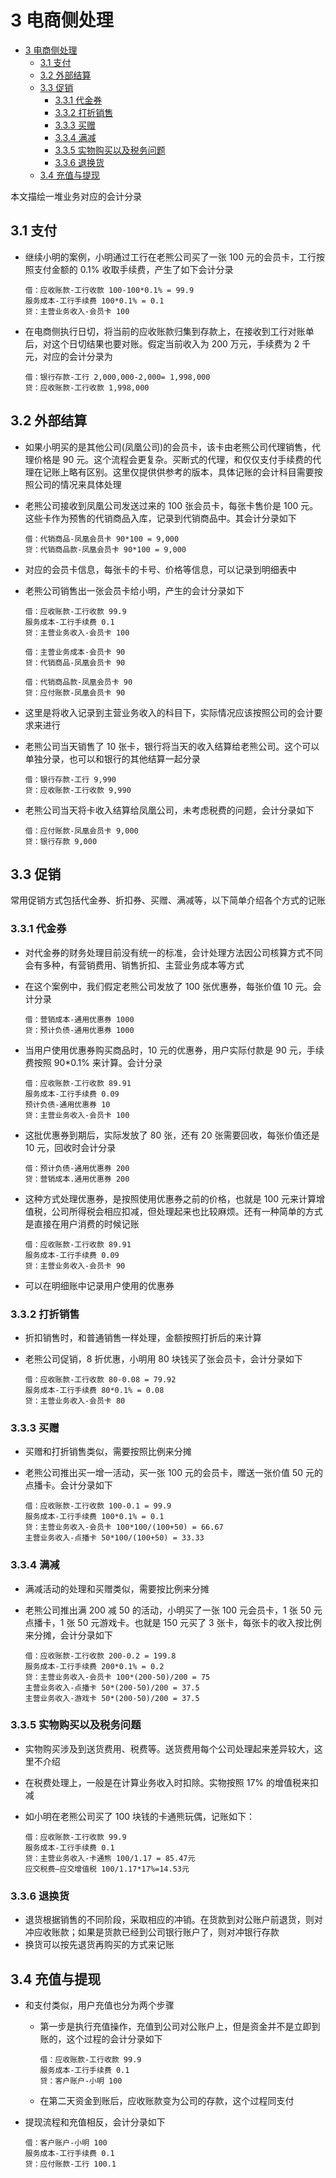 # 3 电商侧处理

- [3 电商侧处理](#3-%E7%94%B5%E5%95%86%E4%BE%A7%E5%A4%84%E7%90%86)
  - [3.1 支付](#31-%E6%94%AF%E4%BB%98)
  - [3.2 外部结算](#32-%E5%A4%96%E9%83%A8%E7%BB%93%E7%AE%97)
  - [3.3 促销](#33-%E4%BF%83%E9%94%80)
    - [3.3.1 代金券](#331-%E4%BB%A3%E9%87%91%E5%88%B8)
    - [3.3.2 打折销售](#332-%E6%89%93%E6%8A%98%E9%94%80%E5%94%AE)
    - [3.3.3 买赠](#333-%E4%B9%B0%E8%B5%A0)
    - [3.3.4 满减](#334-%E6%BB%A1%E5%87%8F)
    - [3.3.5 实物购买以及税务问题](#335-%E5%AE%9E%E7%89%A9%E8%B4%AD%E4%B9%B0%E4%BB%A5%E5%8F%8A%E7%A8%8E%E5%8A%A1%E9%97%AE%E9%A2%98)
    - [3.3.6 退换货](#336-%E9%80%80%E6%8D%A2%E8%B4%A7)
  - [3.4 充值与提现](#34-%E5%85%85%E5%80%BC%E4%B8%8E%E6%8F%90%E7%8E%B0)

本文描绘一堆业务对应的会计分录

## 3.1 支付

- 继续小明的案例，小明通过工行在老熊公司买了一张 100 元的会员卡，工行按照支付金额的 0.1% 收取手续费，产生了如下会计分录

      借：应收账款-工行收款 100-100*0.1% = 99.9
      服务成本-工行手续费 100*0.1% = 0.1
      贷：主营业务收入-会员卡 100

- 在电商侧执行日切，将当前的应收账款归集到存款上，在接收到工行对账单后，对这个日切结果也要对账。假定当前收入为 200 万元，手续费为 2 千元，对应的会计分录为

      借：银行存款-工行 2,000,000-2,000= 1,998,000
      贷：应收账款-工行收款 1,998,000

## 3.2 外部结算

- 如果小明买的是其他公司(凤凰公司)的会员卡，该卡由老熊公司代理销售，代理价格是 90 元。这个流程会更复杂。买断式的代理，和仅仅支付手续费的代理在记账上略有区别。这里仅提供供参考的版本，具体记账的会计科目需要按照公司的情况来具体处理
- 老熊公司接收到凤凰公司发送过来的 100 张会员卡，每张卡售价是 100 元。这些卡作为预售的代销商品入库，记录到代销商品中。其会计分录如下

      借：代销商品-凤凰会员卡 90*100 = 9,000
      贷：代销商品款-凤凰会员卡 90*100 = 9,000

- 对应的会员卡信息，每张卡的卡号、价格等信息，可以记录到明细表中
- 老熊公司销售出一张会员卡给小明，产生的会计分录如下

      借：应收账款-工行收款 99.9
      服务成本-工行手续费 0.1
      贷：主营业务收入-会员卡 100

      借：主营业务成本-会员卡 90
      贷：代销商品-凤凰会员卡 90

      借：代销商品款-凤凰会员卡 90
      贷：应付账款-凤凰会员卡 90

- 这里是将收入记录到主营业务收入的科目下，实际情况应该按照公司的会计要求来进行
- 老熊公司当天销售了 10 张卡，银行将当天的收入结算给老熊公司。这个可以单独分录，也可以和银行的其他结算一起分录

      借：银行存款-工行 9,990
      贷：应收账款-工行收款 9,990

- 老熊公司当天将卡收入结算给凤凰公司，未考虑税费的问题，会计分录如下

      借：应付账款-凤凰会员卡 9,000
      贷：银行存款 9,000

## 3.3 促销

常用促销方式包括代金券、折扣券、买赠、满减等，以下简单介绍各个方式的记账

### 3.3.1 代金券

- 对代金券的财务处理目前没有统一的标准，会计处理方法因公司核算方式不同会有多种，有营销费用、销售折扣、主营业务成本等方式
- 在这个案例中，我们假定老熊公司发放了 100 张优惠券，每张价值 10 元。会计分录

      借：营销成本-通用优惠券 1000
      贷：预计负债-通用优惠券 1000

- 当用户使用优惠券购买商品时，10 元的优惠券，用户实际付款是 90 元，手续费按照 90*0.1% 来计算。会计分录

      借：应收账款-工行收款 89.91
      服务成本-工行手续费 0.09
      预计负债-通用优惠券 10
      贷：主营业务收入-会员卡 100

- 这批优惠券到期后，实际发放了 80 张，还有 20 张需要回收，每张价值还是 10 元，回收时会计分录

      借：预计负债-通用优惠券 200
      贷：营销成本.通用优惠券 200

- 这种方式处理优惠券，是按照使用优惠券之前的价格，也就是 100 元来计算增值税，公司所得税会相应扣减，但处理起来也比较麻烦。还有一种简单的方式是直接在用户消费的时候记账

      借：应收账款-工行收款 89.91
      服务成本-工行手续费 0.09
      贷：主营业务收入-会员卡 90

- 可以在明细账中记录用户使用的优惠券

### 3.3.2 打折销售

- 折扣销售时，和普通销售一样处理，金额按照打折后的来计算
- 老熊公司促销，8 折优惠，小明用 80 块钱买了张会员卡，会计分录如下

      借：应收账款-工行收款 80-0.08 = 79.92
      服务成本-工行手续费 80*0.1% = 0.08
      贷：主营业务收入-会员卡 80

### 3.3.3 买赠

- 买赠和打折销售类似，需要按照比例来分摊
- 老熊公司推出买一增一活动，买一张 100 元的会员卡，赠送一张价值 50 元的点播卡。会计分录如下

      借：应收账款-工行收款 100-0.1 = 99.9
      服务成本-工行手续费 100*0.1% = 0.1
      贷：主营业务收入-会员卡 100*100/(100+50) = 66.67
      主营业务收入-点播卡 50*100/(100+50) = 33.33

### 3.3.4 满减

- 满减活动的处理和买赠类似，需要按比例来分摊
- 老熊公司推出满 200 减 50 的活动，小明买了一张 100 元会员卡，1 张 50 元点播卡，1 张 50 元游戏卡。也就是 150 元买了 3 张卡，每张卡的收入按比例来分摊，会计分录如下

      借：应收账款-工行收款 200-0.2 = 199.8
      服务成本-工行手续费 200*0.1% = 0.2
      贷：主营业务收入-会员卡 100*(200-50)/200 = 75
      主营业务收入-点播卡 50*(200-50)/200 = 37.5
      主营业务收入-游戏卡 50*(200-50)/200 = 37.5

### 3.3.5 实物购买以及税务问题

- 实物购买涉及到送货费用、税费等。送货费用每个公司处理起来差异较大，这里不介绍
- 在税费处理上，一般是在计算业务收入时扣除。实物按照 17% 的增值税来扣减
- 如小明在老熊公司买了 100 块钱的卡通熊玩偶，记账如下：

      借：应收账款-工行收款 99.9
      服务成本-工行手续费 0.1
      贷：主营业务收入-卡通熊 100/1.17 = 85.47元
      应交税费–应交增值税 100/1.17*17%=14.53元

### 3.3.6 退换货

- 退货根据销售的不同阶段，采取相应的冲销。在货款到对公账户前退货，则对冲应收账款；如果是货款已经到公司银行账户了，则对冲银行存款
- 换货可以按先退货再购买的方式来记账

## 3.4 充值与提现

- 和支付类似，用户充值也分为两个步骤
  - 第一步是执行充值操作，充值到公司对公账户上，但是资金并不是立即到账的，这个过程的会计分录如下

        借：应收账款-工行收款 99.9
        服务成本-工行手续费 0.1
        贷：客户账户-小明 100

  - 在第二天资金到账后，应收账款变为公司的存款，这个过程同支付

- 提现流程和充值相反，会计分录如下

      借：客户账户-小明 100
      服务成本-工行手续费 0.1
      贷：应付账款-工行 100.1
